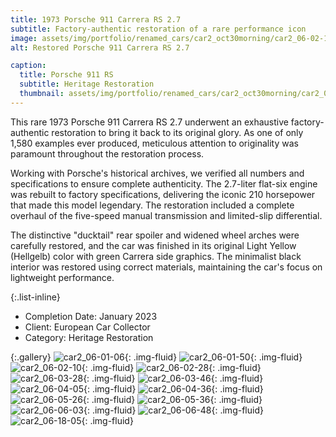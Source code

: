 ```yaml
---
title: 1973 Porsche 911 Carrera RS 2.7
subtitle: Factory-authentic restoration of a rare performance icon
image: assets/img/portfolio/renamed_cars/car2_oct30morning/car2_06-02-10.jpg
alt: Restored Porsche 911 Carrera RS 2.7

caption:
  title: Porsche 911 RS
  subtitle: Heritage Restoration
  thumbnail: assets/img/portfolio/renamed_cars/car2_oct30morning/car2_06-02-28.jpg
---
```

This rare 1973 Porsche 911 Carrera RS 2.7 underwent an exhaustive factory-authentic restoration to bring it back to its original glory. As one of only 1,580 examples ever produced, meticulous attention to originality was paramount throughout the restoration process.

Working with Porsche's historical archives, we verified all numbers and specifications to ensure complete authenticity. The 2.7-liter flat-six engine was rebuilt to factory specifications, delivering the iconic 210 horsepower that made this model legendary. The restoration included a complete overhaul of the five-speed manual transmission and limited-slip differential.

The distinctive "ducktail" rear spoiler and widened wheel arches were carefully restored, and the car was finished in its original Light Yellow (Hellgelb) color with green Carrera side graphics. The minimalist black interior was restored using correct materials, maintaining the car's focus on lightweight performance.

{:.list-inline}

- Completion Date: January 2023
- Client: European Car Collector
- Category: Heritage Restoration

{:.gallery}
![car2_06-01-06](assets/img/portfolio/renamed_cars/car2_oct30morning/car2_06-01-06.jpg){: .img-fluid}
![car2_06-01-50](assets/img/portfolio/renamed_cars/car2_oct30morning/car2_06-01-50.jpg){: .img-fluid}
![car2_06-02-10](assets/img/portfolio/renamed_cars/car2_oct30morning/car2_06-02-10.jpg){: .img-fluid}
![car2_06-02-28](assets/img/portfolio/renamed_cars/car2_oct30morning/car2_06-02-28.jpg){: .img-fluid}
![car2_06-03-28](assets/img/portfolio/renamed_cars/car2_oct30morning/car2_06-03-28.jpg){: .img-fluid}
![car2_06-03-46](assets/img/portfolio/renamed_cars/car2_oct30morning/car2_06-03-46.jpg){: .img-fluid}
![car2_06-04-05](assets/img/portfolio/renamed_cars/car2_oct30morning/car2_06-04-05.jpg){: .img-fluid}
![car2_06-04-36](assets/img/portfolio/renamed_cars/car2_oct30morning/car2_06-04-36.jpg){: .img-fluid}
![car2_06-05-26](assets/img/portfolio/renamed_cars/car2_oct30morning/car2_06-05-26.jpg){: .img-fluid}
![car2_06-05-36](assets/img/portfolio/renamed_cars/car2_oct30morning/car2_06-05-36.jpg){: .img-fluid}
![car2_06-06-03](assets/img/portfolio/renamed_cars/car2_oct30morning/car2_06-06-03.jpg){: .img-fluid}
![car2_06-06-48](assets/img/portfolio/renamed_cars/car2_oct30morning/car2_06-06-48.jpg){: .img-fluid}
![car2_06-18-05](assets/img/portfolio/renamed_cars/car2_oct30morning/car2_06-18-05.jpg){: .img-fluid}
